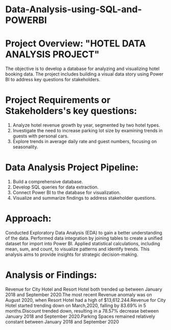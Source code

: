 # Data-Analysis-using-SQL-and-POWERBI
# Project Overview: "HOTEL DATA ANALYSIS PROJECT"
The objective is to develop a database for analyzing and visualizing hotel booking data. The project includes building a visual data story using Power BI to address key questions for stakeholders.
# Project Requirements or Stakeholders's key questions:
1. Analyze hotel revenue growth by year, segmented by two hotel types.
2. Investigate the need to increase parking lot size by examining trends in guests with personal cars.
3. Explore trends in average daily rate and guest numbers, focusing on seasonality.
# Data Analysis Project Pipeline:
1. Build a comprehensive database.
2. Develop SQL queries for data extraction.
3. Connect Power BI to the database for visualization.
4. Visualize and summarize findings to address stakeholder questions.
# Approach:
Conducted Exploratory Data Analysis (EDA) to gain a better understanding of the data. Performed data integration by joining tables to create a unified dataset for import into Power BI. Applied statistical calculations, including mean, sum, and count, to visualize patterns and identify trends. This analysis aims to provide insights for strategic decision-making.
# Analysis or Findings:
Revenue for City Hotel and Resort Hotel both trended up between  January 2018 and September 2020.﻿The most recent Revenue anomaly was on August 2020, when Resort Hotel had a high of $13,612.244.﻿﻿﻿Revenue for City Hotel started trending down on March,2020, falling by 83.69% in 5 months.﻿﻿Discount trended down, resulting in a 78.57% decrease between January 2018 and September 2020.Parking Spaces remained relatively constant between January 2018 and September 2020

   
